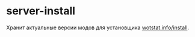 # server-install

Хранит актуальные версии модов для установщика [wotstat.info/install](https://wotstat.info/install).